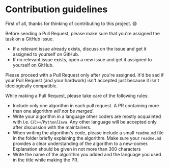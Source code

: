 # Contribution guidelines

First of all, thanks for thinking of contributing to this project. :smile:

Before sending a Pull Request, please make sure that you're assigned the task on a GitHub issue.

- If a relevant issue already exists, discuss on the issue and get it assigned to yourself on GitHub.
- If no relevant issue exists, open a new issue and get it assigned to yourself on GitHub.

Please proceed with a Pull Request only after you're assigned. It'd be sad if your Pull Request (and your hardwork) isn't accepted just because it isn't ideologically compatible.

While making a Pull Request, please take care of the following rules: 

- Include only one algorithm in each pull request. A PR containing more than one algorithm *will not be merged*.
- Write your algorithm in a language other coders are mostly acquainted with i.e. `C`/`C++`/`Python`/`Java`. Any 
other language will be accepted only after discussion with the maintainers.
- When writing the algorithm's code, please include a small `readme.md` file in the folder briefly explaining the 
algorithm. Make sure your `readme.md` provides a clear understanding of the algorithm to a new-comer. Explanation 
should be given in not more than 300 characters
- Write the name of the algorithm you added and the language you used in the title while making the PR.
